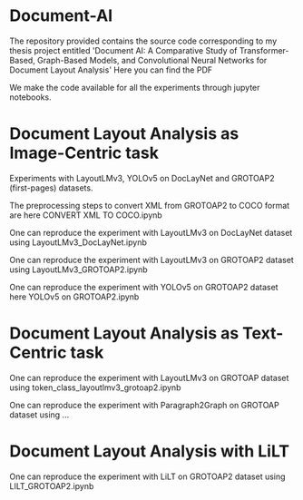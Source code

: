 # Document-AI
The repository provided contains the source code corresponding to my thesis project entitled 'Document AI: A Comparative Study of Transformer-Based, Graph-Based Models, and Convolutional Neural Networks for
Document Layout Analysis'
Here you can find the PDF

We make the code available for all the experiments through jupyter notebooks. 

# Document Layout Analysis as Image-Centric task
Experiments with LayoutLMv3, YOLOv5 on DocLayNet and GROTOAP2 (first-pages) datasets.

The preprocessing steps to convert XML from GROTOAP2 to COCO format are here CONVERT XML TO COCO.ipynb

One can reproduce the experiment with LayoutLMv3 on DocLayNet dataset using LayoutLMv3_DocLayNet.ipynb   

One can reproduce the experiment with LayoutLMv3 on GROTOAP2 dataset using LayoutLMv3_GROTOAP2.ipynb

One can reproduce the experiment with YOLOv5 on GROTOAP2 dataset here YOLOv5 on GROTOAP2.ipynb

# Document Layout Analysis as Text-Centric task

One can reproduce the experiment with LayoutLMv3 on GROTOAP dataset using token_class_layoutlmv3_grotoap2.ipynb

One can reproduce the experiment with Paragraph2Graph on GROTOAP dataset using ...

# Document Layout Analysis with LiLT

One can reproduce the experiment with LiLT on GROTOAP2 dataset using LILT_GROTOAP2.ipynb
